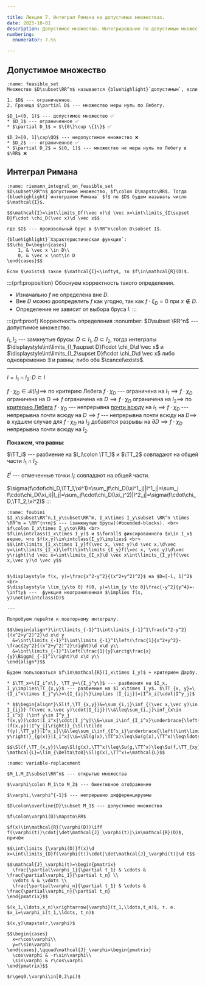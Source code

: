```yaml
---

title: Лекция 7. Интеграл Римана на допустимых множествах.
date: 2025-10-01
description: Допустимое множество. Интегрирование по допустимым множествам и корректность такого определения. Теорема Фубини. 
numbering:
  enumerator: 7.%s

---
```


## Допустимое множество

```{prf:definition} Допустимое множество
:name: feasible_set
Множество $D\subset\RR^n$ называется {bluehighlight}`допустимым`, если 

1. $D$ --- ограниченное.
2. Граница $\partial D$ --- множество меры нуль по Лебегу.
```

```{prf:example}
$D_1=(0, 1)$ --- допустимое множество ✅
* $D_1$ --- ограниченное ✅
* $\partial D_1$ = $\{0\}\cup \{1\}$ ✅
```

```{prf:example}
$D_2=[0, 1]\cap\QQ$ --- недопустимое множество ❌
* $D_2$ --- ограниченное ✅
* $\partial D_2$ = $[0, 1]$ --- множество не меры нуль по Лебегу в $\RR$ ❌
```

## Интеграл Римана

```{prf:definition}
:name: riemann_integral_on_feasible_set
$D\subset\RR^n$ допустимое множество, $f\colon D\mapsto\RR$. Тогда {bluehighlight}`интегралом Римана` $f$ по $D$ будем называть число $\mathcal{I}$.

$$\mathcal{I}=\int\limits_Df(\vec x)\d \vec x=\int\limits_{I\supset D}f\cdot \chi_D(\vec x)\d \vec x$$

где $I$ --- произвольный брус в $\RR^n\colon D\subset I$.

{bluehighlight}`Характеристическая функция`:
$$\chi_D=\begin{cases}
    1, & \vec x \in D\\
    0, & \vec x \not\in D
\end{cases}$$

Если $\exists$ такое $\mathcal{I}<\infty$, то $f\in\mathcal{R}(D)$.
```

:::{prf:proposition}
Обоснуем корректность такого определения.
* Изначально $f$ не определена вне $D$.
* Вне $D$ можно доопределить $f$ как угодно, так как $f\cdot\xi_D=0$ при $x\not\in D$.
* Определение не зависит от выбора бруса $I$.
:::

:::{prf:proof} Корректность определения
:nonumber:
$D\subset \RR^n$ --- допустимое множество.

$I_1, I_2$ --- замкнутые брусы: $D\subset I_1$, $D\subset I_2$, тогда интегралы $\displaystyle\int\limits_{I_1\supset D}f\cdot \chi_D\d \vec x$ и $\displaystyle\int\limits_{I_2\supset D}f\cdot \chi_D\d \vec x$ либо одновременно $\exists$ и равны; либо оба $\cancel\exists$.

---

$I=I_1\cap I_2\colon D\subset I$

$f\cdot\chi_D\in\mathcal{R}(I_1)\implies$ по критерию Лебега $f\cdot\chi_D$ --- ограничена на $I_1\implies f\cdot\chi_D$ ограничена на $D\implies f$ ограничена на $D\implies f\cdot\chi_D$ ограничена на $I_2\implies$ по [критерию Лебега](#Lebegue-criterion) $f\cdot\chi_D$ --- непрерывна [почти всюду](#almost_everywhere) на $I_1\implies f\cdot\chi_D$ --- непрерывна почти всюду на $D\implies f$ --- непрерывна почти всюду на $D \implies$ в худшем случае для $f\cdot\chi_D$ на $I_2$ добавятся разрывы на $\partial D\implies f\cdot\chi_D$ непрерывна почти всюду на $I_2$.

**Покажем, что равны**:

$\TT_i$ --- разбиение на $I_i\colon \TT_1$ и $\TT_2$ совпадают на общей части $I_1\cap I_2$.

$\xi^i$ --- отмеченные точки $I_i\colon$ совпадают на общей части.

$\sigma(f\cdot\chi_D,\TT_1,\xi^1)=\sum_jf\chi_D(\xi^1_j)|I^1_j|=\sum_j f\cdot\chi_D(\xi_i)|I_j|=\sum_jf\cdot\chi_D(\xi_j^2)|I^2_j|=\sigma(f\cdot\chi_D,\TT_2,\xi^2)$
:::

```{prf:theorem} Фубини
:name: foubini
$I_x\subset\RR^n,I_y\subset\RR^m, I_x\times I_y\subset \RR^n \times \RR^m = \RR^{n+m}$ --- [замкнутые брусы](#bounded-blocks). <br>
$f\colon I_x\times I_y\to\RR$ <br>
$f\in\intclass(I_x\times I_y)$ и $\forall$ фиксированного $x\in I_x$ верно, что $f(x,y)\in\intclass(I_y)\implies$ <br>
$$\int\limits_{I_x\times I_y}f(\vec x, \vec y)\d \vec x,\d\vec y=\int\limits_{I_x}\left(\int\limits_{I_y}f(\vec x, \vec y)\d\vec y\right)\d \vec x=\int\limits_{I_x}\d \vec x\int\limits_{I_y}f(\vec x,\vec y)\d \vec y$$
```

```{prf:example} Функция, к которой теорема Фубини не применима

$\displaystyle f(x, y)=\frac{x^2-y^2}{(x^2+y^2)^2}$ на $D=[-1, 1]^2$ <br>
$\displaystyle \lim_{y\to 0} f(0, y)=\lim_{y \to 0}\frac{-y^2}{y^4}=-\infty$ ---  функция неограниченная $\implies f(x, y)\notin\intclass(D)$

---

Попробуем перейти к повторному интегралу.

$$\begin{align*}\int\limits_{-1}^1\int\limits_{-1}^1\frac{x^2-y^2}{(x^2+y^2)^2}\d x\d y
  &=\int\limits_{-1}^1\int\limits_{-1}^1\left(\frac{1}{x^2+y^2}-\frac{2y^2}{(x^2+y^2)^2}\right)\d x\d y\\
  &=\int\limits_{-1}^1\left(\frac{1}{y}\arctg\frac{x}{y}\Biggm|_{-1}^1\right)\d x\d y\\
\end{align*}$$
```

```{prf:proof}
Будем пользоваться $f\in\mathcal{R}(I_x\times I_y)$ + критерием Дарбу.

* $\TT_x=\{I_i^x\}, \TT_y=\{I_j^y\}$ --- разбиения на $I_x, I_y\implies\TT_{x,y}$ --- разбиение на $I_x\times I_y$. $\TT_{x, y}=\{I_i^x\times I_j^y\}=\{I_{ij}\}\implies |I_{ij}|=|I^x_i|\cdot|I^y_j|$

* $$\begin{align*}\Sl(f,\TT_{x,y})&=\sum_{i,j}\inf_{(\vec x,\vec y)\in I_{ij}} f(\vec x,\vec y)\cdot|I_{ij}|\\&\leq\sum_{i,j}\inf_{x\in I_i^x} (\inf y\in I^y_j f(x,y))\cdot|I_i^x|\cdot|I_j^y|\\&=\sum_i\inf_{I_i^x}\underbrace{\left(\sum_j\inf_{I_j}(f(x,y))|I^y_j|\right)}_{\Sl(\tilde f(y),\TT_y)}|I^x_i|\\&\leq\sum_i\inf_{I^x_i}\underbrace{\left(\int\limits_{I_y}f(x,y)\d y\right)}_{g(x)}|I_i^x|\\&=\Sl(g(x),\TT^x)\leq\Su(g(x),\TT^x)\leq\ldots\leq\Su(f,\TT_{x,y})\end{align*}$$

$$\Sl(f,\TT_{x,y})\leq\Sl(g(x),\TT^x)\leq\Su(g,\TT^x)\leq\Su(f,\TT_{xy})\\\implies\exists \mathcal{L}=\lim_{\Delta\to0}\Sl(g(x),\TT^x)=\mathcal{L}$$
```

```{prf:theorem} Замена переменных в критерии интегрирования
:name: variable-replacement

$M_1,M_2\subset\RR^n$ --- открытые множества

$\varphi\colon M_1\to M_2$ --- биективное отображение

$\varphi,\varphi^{-1}$ --- непрерывно дифференцируемы

$D\colon\overline{D}\subset M_1$ --- допустимое множество

$f\colon\varphi(D)\mapsto\RR$

$f(x)\in\mathcal{R}(\varphi(D))\iff f(\varphi(t))\cdot|\det\mathcal{J}_\varphi(t)|\in\mathcal{R}(D)$, причём 

$$\int\limits_{\varphi(D)}f(x)\d x=\int\limits_{D}f(\varphi(t))\cdot|\det\mathcal{J}_\varphi(t)|\d t$$

$$\mathcal{J}_\varphi(t)=\begin{pmatrix}
  \frac{\partial\varphi_1}{\partial t_1} & \cdots & \frac{\partial\varphi_1}{\partial t_n} \\
  \vdots & & \vdots \\
  \frac{\partial\varphi_n}{\partial t_1} & \cdots & \frac{\partial\varphi_n}{\partial t_n}
\end{pmatrix}$$
```


```{seealso} Пояснение
$(x_1,\ldots,x_n)\xrightarrow{\varphi}(t_1,\ldots,t_n)$, т. е. $x_i=\varphi_i(t_1,\ldots, t_n)$
```

```{prf:example}
$(x,y)\mapsto(r,\varphi)$

$$\begin{cases}
  x=r\cos\varphi\\
  y=r\sin\varphi
\end{cases},\qquad\mathcal{J}_\varphi=\begin{pmatrix}
  \cos\varphi & -r\sin\varphi\\
  \sin\varphi & r\cos\varphi
\end{pmatrix}$$

$r\geq0,\varphi\in[0,2\pi)$
```